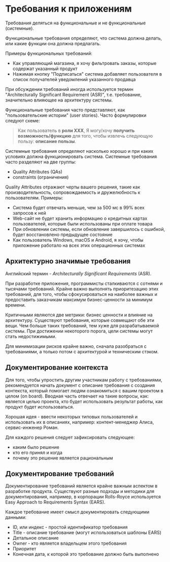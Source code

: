 # Требования к приложениям

Требования деляться на функциональные и не функциональные (системные).

Функциональные требования определяют, что система должна делать, или какие функции она должна предлагать.

Примеры функциональных требований:

- Как управляющий магазина, я хочу фильтровать заказы, которые содержат указанный продукт
- Нажимая кнопку "Подписаться" система добавляет пользователя в список получателей уведомлений указанного продавца

При обсуждении требований иногда используется термин "Architecturally Significant Requirement (ASR)", т.е. требование, значительно влияющее на архитектуру системы.

Функциональные требования часто представляют, как "пользовательские истории" (user stories). Часто формулировки следуют схеме:

>Как пользователь в **роли XXX**, Я могу/хочу **получить возможность/функцию** для того, чтобы извлечь следующую пользу: **описание пользы**.

Системные требования определяют насколько хорошо и при каких условиях должна функционировать система. Системные требования часто разделяют на две группы:

- Quality Attributes (QAs)
- constraints (ограничения)

Quality Attributes отражают черты вашего решения, такие как производительность, сопровождаемость и дружелюбность к пользователям. Примеры:

- Система будет отвечать меньше, чем за 500 мс в 99% всех запросов к ней
- Web-сайт не будет хранить информацию о кредитных картах пользователей, которые были использованы при оплате товара
- При обновлении системы, если обновление завершилось с ошибкой, будет восстановлено предыдущее состояние
- Как пользователь Windows, macOS и Android, я хочу, чтобы приложение работало на всех этих операционных системах

## Архитектурно значимые требования

Английский термин - _Architecturally Significant Requirements_ (ASR).

При разработке приложения, программисты сталкиваются с сотнями и тысячами требований. Крайне важно выполнять приоритезацию этих требований, для того, чтобы сфокусироваться на наиболее важных и предоставить заказчикам максимум бизнес-ценности за минимум времени.

Критичными являются две метрики: бизнес ценности и влияние на архитектуру. Существуют требования, которые совмещают обе эти вещи. Чем больше таких требований, тем хуже для разрабатываемой системы. При достижении некоторого порога, цели системы могут стать недостижимыми.

Для минимизации рисков крайне важно, сначала разобраться с требованиями, а только потом с архитектурой и техническим стэком.

## Документирование контекста

Для того, чтобы упростить другим участникам работу с требованиями, рекомендуется начать документ с описание требования с создания контекста, который помогает людям ознакомиться с вашим проектом в целом (on board). Вводная часть отвечает на такие вопросы, как: является целью проекта, кто будет использовать результат работы, как продукт будет использоваться.

Хорошая идея - ввести некоторых типовых пользователей и использовать их в описаниях, например: контент-менеджер Алиса, сервис-инженер Роман.

Для каждого решения следует зафиксировать следующее:

- каким было решение
- кто его принял и когда
- почему это решение является рациональным

## Документирование требований

Документирование требований является крайне важным аспектом в разработке продукта. Существуют разные подходы и методики для документирования, например, в корпорации Rolls-Royce используется Easy Approach to Requirements Syntax (EARS).

Каждое требование имеет смысл документировать следующими данными:

- ID, или индекс - простой идентификатор требования
- Title - описание требование (могут использоваться шаблоны EARS)
- Детальное описание
- Owner - кто является владельцем этого требования
- Приоритет
- Конечная дата, к которой это требование должно быть выполнено
